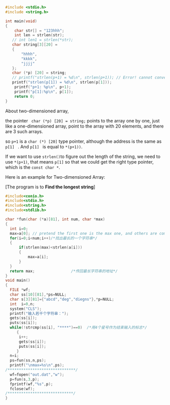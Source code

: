 ```c
#include <stdio.h>
#include <string.h>

int main(void)
{
    char str[] = "123hhh";
    int len = strlen(str);
   // int len1 = strlen(*str); 
   char string[3][20] = 
   {
       "hhhh",
       "kkkk",
       "jjjj"
   };
   char (*p) [20] = string;
   // printf("strlen(p+1) = %d\n", strlen(p+1)); // Error! cannot convert 'char (*)[20]' to 'const char*' 
   printf("strlen(p[1]) = %d\n", strlen(p[1]));
    printf("p+1: %p\n", p+1);
    printf("p[1]:%p\n", p[1]);
    return 0;
}
```

About two-dimensioned array, 

the pointer ` char (*p) [20] = string;` points to the array one by one, just like a one-dimensioned array, point to the array with 20 elements, and there are 3 such arrays. 

so `p+1` is a `char (*) [20]` type pointer, although the address is the same as `p[1] ` . And   `p[1] ` is equal to `*(p+1))`.

If we want to use `strlen()`to figure out the length of the string, we need to use `*(p+1)`, that means `p[1]`  so that we could get the right type pointer, which is the `const char *`.





Here is an example for Two-dimensioned Array:

[The program is to **Find the longest string**]

```c
#include<conio.h>
#include<stdio.h>
#include<string.h>
#include<stdlib.h>

char *fun(char (*a)[81], int num, char *max)
{
  int i=0;
  max=a[0]; // pretend the first one is the max one, and others are compared with it
  for(i=0;i<num;i++)/*找出最长的一个字符串*/
  {
      if(strlen(max)<strlen(a[i]))
      {
          max=a[i];
      }
  }   
  return max;                /*传回最长字符串的地址*/
}
void main()
{
  FILE *wf;
  char ss[10][81],*ps=NULL;
  char s[3][81]={"abcd","deg","diegns"},*p=NULL;
  int  i=0,n;
  system("CLS");
  printf("输入若干个字符串：");
  gets(ss[i]);
  puts(ss[i]);
  while(!strcmp(ss[i], "****")==0)  /*用4个星号作为结束输入的标志*/
     {
      i++;
      gets(ss[i]);
      puts(ss[i]);
     }
  n=i;
  ps=fun(ss,n,ps);
  printf("\nmax=%s\n",ps);
/******************************/
  wf=fopen("out.dat","w");
  p=fun(s,3,p);
  fprintf(wf,"%s",p);
  fclose(wf);
/*****************************/
}
```




